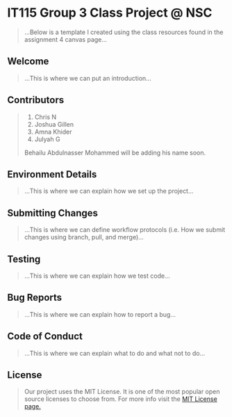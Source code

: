 # IT115 Group 3 Class Project @ NSC
> ...Below is a template I created using the class resources found in the assignment 4 canvas page...

## Welcome
> ...This is where we can put an introduction...

## Contributors

> 1. Chris N
> 2. Joshua Gillen
> 3. Amna Khider
> 4. Julyah G
>
> Behailu Abdulnasser Mohammed will be adding his name soon.

## Environment Details
> ...This is where we can explain how we set up the project...

## Submitting Changes
> ...This is where we can define workflow protocols (i.e. How we submit changes using branch, pull, and merge)...

## Testing
> ...This is where we can explain how we test code...

## Bug Reports
> ...This is where we can explain how to report a bug...

## Code of Conduct
> ...This is where we can explain what to do and what not to do...

## License
> Our project uses the MIT License. It is one of the most popular open source licenses to choose from. For more info visit the [MIT License page.](https://choosealicense.com/licenses/mit/)